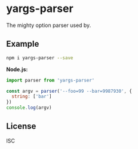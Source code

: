 # yargs-parser



The mighty option parser used by.




## Example

```sh
npm i yargs-parser --save
```


**Node.js:**

```js
import parser from 'yargs-parser'

const argv = parser('--foo=99 --bar=9987930', {
  string: ['bar']
})
console.log(argv)
```


## License

ISC
